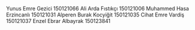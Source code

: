 Yunus Emre Gezici         150121066
Ali Arda Fıstıkçı         150121006
Muhammed Hasa Erzincanlı  150121031
Alperen Burak Kocyiğit    150121035
Cihat Emre Vardiş         150121037
Enzel Ebrar Albayrak      150123841
